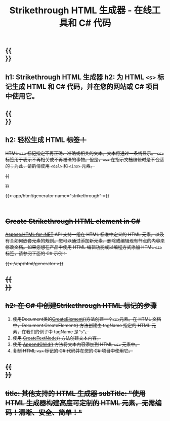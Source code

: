 ﻿---
translation: true
title: Strikethrough HTML 生成器 - 在线工具和 C# 代码
template: /templates/_template-generators-child.md
description: 生成 HTML Strikethrough标记，预览结果并将生成的 HTML 和 C# 代码复制到您的网站。
url: /net/generators/strikethrough/
platformtag: net
family: html
generator: Strikethrough HTML Generator
element: Strikethrough HTML tag
tag: strikethrough
---

{{<section banner>}}
---
h1: Strikethrough HTML 生成器
h2: 为 HTML `<s>` 标记生成 HTML 和 C# 代码，并在您的网站或 C# 项目中使用它。
---

{{<section overview>}}
---
h2: 轻松生成 HTML <s> 标签！
---

HTML `<s>` 标记指定不再正确、准确或相关的文本。文本将通过一条线显示。 `<s>` 标签用于表示不再相关或不再准确的事物。但是，`<s>` 在指示文档编辑时是不合适的；为此，请酌情使用 `<del>` 和 `<ins>` 元素。

{{<section plugin>}}

{{< app/html/generator name="strikethrough" >}}

<br>
<h2> Create Strikethrough HTML element in C#</h2>

[Aspose.HTML for .NET](/html/{{lang.url-fragment}}net/) API 支持一组在 HTML 标准中定义的 HTML 元素，以及有关如何嵌套元素的规则。您可以通过添加新元素、删除或编辑现有节点的内容来修改文档。如果您想在产品中使用 HTML 编辑功能或以编程方式添加 HTML `<s>` 标签，请参阅下面的 C# 示例：

{{< /app/html/generator >}}

{{<section steps>}}
---
h2: 在 C# 中创建Strikethrough HTML 标记的步骤
---

1. 使用Document类的[CreateElement()](https://reference.aspose.com/html/net/aspose.html.dom/document/createelement/)方法创建一个`<s>`元素。在 HTML 文档中，Document.CreateElement() 方法创建由 tagName 指定的 HTML 元素，在我们的例子中 tagName 是“s”。
2. 使用 [CreateTextNode()](https://reference.aspose.com/html/net/aspose.html.dom/document/createtextnode/) 方法创建文本内容。
3. 使用 [AppendChild()](https://reference.aspose.com/html/net/aspose.html.dom/node/appendchild/) 方法将文本内容添加到 HTML `<s>` 元素中。
4. 复制 HTML `<s>` 标记的 C# 代码并在您的 C# 项目中使用它。

{{<section other-generators>}}
---
title: 其他支持的 HTML 生成器
subTitle: "使用 HTML 生成器构建高度可定制的 HTML 元素，无需编码！清晰、安全、简单！"
---